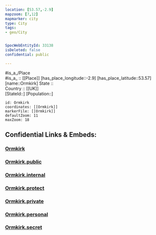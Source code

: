 ```yaml
---
location: [53.57,-2.9] 
mapzoom: [7,12] 
mapmarker: city 
type: City
tags:
- geo/City


SpocWebEntityId: 33138
isDeleted: false
confidential: public

---
```

#is_a_/Place  
#is_a_ :: [[Place]] 
[has_place_longitude::-2.9] 
[has_place_latitude::53.57] 
[name::Ormkirk] 
State ::  
Country :: [[UK]]  
[StateId::] 
[Population::] 



```leaflet
id: Ormkirk
coordinates: [[Ormkirk]] 
markerFile: [[Ormkirk]] 
defaultZoom: 11 
maxZoom: 18
```


## Confidential Links & Embeds: 

### [Ormkirk](/_Standards/Earth/Continent/Europe/Europe~North/UK/England/Regions~England/North_West_England/Lancashire/cities~Lancashire/Lancashire~West/cities~WestLancashire/Ormkirk.md) 

### [Ormkirk.public](/_public/Earth/Continent/Europe/Europe~North/UK/England/Regions~England/North_West_England/Lancashire/cities~Lancashire/Lancashire~West/cities~WestLancashire/Ormkirk.public.md) 

### [Ormkirk.internal](/_internal/Earth/Continent/Europe/Europe~North/UK/England/Regions~England/North_West_England/Lancashire/cities~Lancashire/Lancashire~West/cities~WestLancashire/Ormkirk.internal.md) 

### [Ormkirk.protect](/_protect/Earth/Continent/Europe/Europe~North/UK/England/Regions~England/North_West_England/Lancashire/cities~Lancashire/Lancashire~West/cities~WestLancashire/Ormkirk.protect.md) 

### [Ormkirk.private](/_private/Earth/Continent/Europe/Europe~North/UK/England/Regions~England/North_West_England/Lancashire/cities~Lancashire/Lancashire~West/cities~WestLancashire/Ormkirk.private.md) 

### [Ormkirk.personal](/_personal/Earth/Continent/Europe/Europe~North/UK/England/Regions~England/North_West_England/Lancashire/cities~Lancashire/Lancashire~West/cities~WestLancashire/Ormkirk.personal.md) 

### [Ormkirk.secret](/_secret/Earth/Continent/Europe/Europe~North/UK/England/Regions~England/North_West_England/Lancashire/cities~Lancashire/Lancashire~West/cities~WestLancashire/Ormkirk.secret.md)

